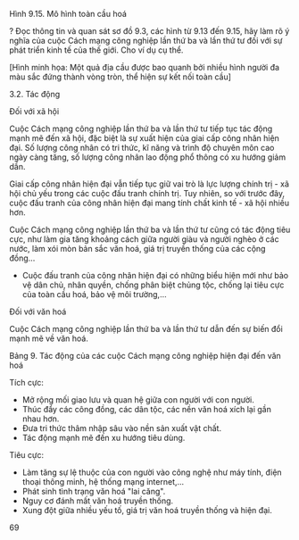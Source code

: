 Hình 9.15. Mô hình toàn cầu hoá

? Đọc thông tin và quan sát sơ đồ 9.3, các hình từ 9.13 đến 9.15, hãy làm rõ ý nghĩa của cuộc Cách mạng công nghiệp lần thứ ba và lần thứ tư đối với sự phát triển kinh tế của thế giới. Cho ví dụ cụ thể.

[Hình minh họa: Một quả địa cầu được bao quanh bởi nhiều hình người đa màu sắc đứng thành vòng tròn, thể hiện sự kết nối toàn cầu]

3.2. Tác động

Đối với xã hội

Cuộc Cách mạng công nghiệp lần thứ ba và lần thứ tư tiếp tục tác động mạnh mẽ đến xã hội, đặc biệt là sự xuất hiện của giai cấp công nhân hiện đại. Số lượng công nhân có tri thức, kĩ năng và trình độ chuyên môn cao ngày càng tăng, số lượng công nhân lao động phổ thông có xu hướng giảm dần.

Giai cấp công nhân hiện đại vẫn tiếp tục giữ vai trò là lực lượng chính trị - xã hội chủ yếu trong các cuộc đấu tranh chính trị. Tuy nhiên, so với trước đây, cuộc đấu tranh của công nhân hiện đại mang tính chất kinh tế - xã hội nhiều hơn.

Cuộc Cách mạng công nghiệp lần thứ ba và lần thứ tư cũng có tác động tiêu cực, như làm gia tăng khoảng cách giữa người giàu và người nghèo ở các nước, làm xói mòn bản sắc văn hoá, giá trị truyền thống của các cộng đồng...

+ Cuộc đấu tranh của công nhân hiện đại có những biểu hiện mới như bảo vệ dân chủ, nhân quyền, chống phân biệt chủng tộc, chống lại tiêu cực của toàn cầu hoá, bảo vệ môi trường,...

Đối với văn hoá

Cuộc Cách mạng công nghiệp lần thứ ba và lần thứ tư dẫn đến sự biến đổi mạnh mẽ về văn hoá.

Bảng 9. Tác động của các cuộc Cách mạng công nghiệp hiện đại đến văn hoá

Tích cực:
- Mở rộng mối giao lưu và quan hệ giữa con người với con người.
- Thúc đẩy các công đồng, các dân tộc, các nền văn hoá xích lại gần nhau hơn.
- Đưa tri thức thâm nhập sâu vào nền sản xuất vật chất.
- Tác động mạnh mẽ đến xu hướng tiêu dùng.

Tiêu cực:
- Làm tăng sự lệ thuộc của con người vào công nghệ như máy tính, điện thoại thông minh, hệ thống mạng internet,...
- Phát sinh tình trạng văn hoá "lai căng".
- Nguy cơ đánh mất văn hoá truyền thống.
- Xung đột giữa nhiều yếu tố, giá trị văn hoá truyền thống và hiện đại.

69
